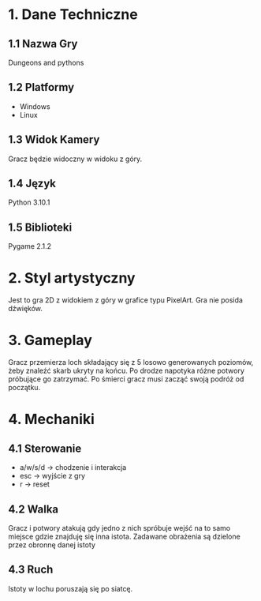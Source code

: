 # 1. Dane Techniczne
## 1.1 Nazwa Gry
Dungeons and pythons

## 1.2 Platformy
- Windows 
- Linux

## 1.3 Widok Kamery
Gracz będzie widoczny w widoku z góry.

## 1.4 Język
Python 3.10.1

## 1.5 Biblioteki
Pygame 2.1.2

# 2. Styl artystyczny
Jest to gra 2D z widokiem z góry w grafice typu PixelArt. Gra nie posida dźwięków.

# 3. Gameplay
Gracz przemierza loch składający się z 5 losowo generowanych poziomów, żeby znaleźć skarb ukryty na końcu. Po drodze napotyka różne potwory próbujące go zatrzymać. Po śmierci gracz musi zacząć swoją podróż od początku.

# 4. Mechaniki
## 4.1 Sterowanie
- a/w/s/d -> chodzenie i interakcja
- esc -> wyjście z gry
- r -> reset

## 4.2 Walka
Gracz i potwory atakują gdy jedno z nich spróbuje wejść na to samo miejsce gdzie znajduję się inna istota. Zadawane obrażenia są dzielone przez obronnę danej istoty 

## 4.3 Ruch
Istoty w lochu poruszają się po siatcę.
